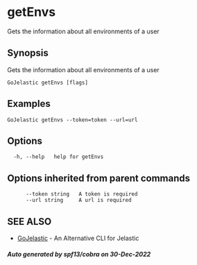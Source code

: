 #  getEnvs

Gets the information about all environments of a user

## Synopsis

Gets the information about all environments of a user

```
GoJelastic getEnvs [flags]
```

## Examples

```
GoJelastic getEnvs --token=token --url=url
```

## Options

```
  -h, --help   help for getEnvs
```

## Options inherited from parent commands

```
      --token string   A token is required
      --url string     A url is required
```

## SEE ALSO

* [GoJelastic](GoJelastic.md)	 - An Alternative CLI for Jelastic

##### Auto generated by spf13/cobra on 30-Dec-2022
